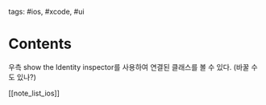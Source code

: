 tags: #ios, #xcode, #ui  

# Contents
우측 show the Identity inspector를 사용하여 연결된 클래스를 볼 수 있다. (바꿀 수도 있나?)

[[note_list_ios]]